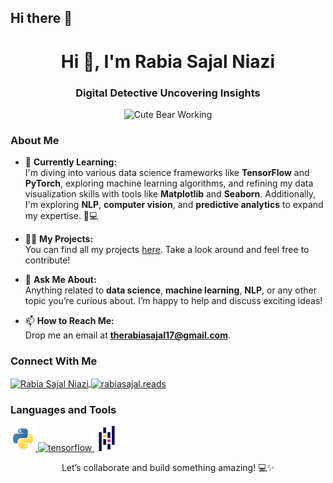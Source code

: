 ## Hi there 👋  

<h1 align="center">Hi 👋, I'm Rabia Sajal Niazi</h1>  
<h3 align="center">Digital Detective Uncovering Insights</h3>  

<div align="center">  
  <img src="https://media.giphy.com/media/3o7abKhOpu0NwenH3O/giphy.gif" alt="Cute Bear Working" width="200" />  
</div>  

### About Me  

- 🌱 **Currently Learning:**  
  I'm diving into various data science frameworks like **TensorFlow** and **PyTorch**, exploring machine learning algorithms, and refining my data visualization skills with tools like **Matplotlib** and **Seaborn**. Additionally, I'm exploring **NLP**, **computer vision**, and **predictive analytics** to expand my expertise. 🚀💻  

- 👨‍💻 **My Projects:**  
  You can find all my projects [here](https://github.com/rabiasajalcodes). Take a look around and feel free to contribute!  

- 💬 **Ask Me About:**  
  Anything related to **data science**, **machine learning**, **NLP**, or any other topic you’re curious about. I’m happy to help and discuss exciting ideas!  

- 📫 **How to Reach Me:**  
  Drop me an email at **therabiasajal17@gmail.com**.   

### Connect With Me  

<p align="left">  
  <a href="https://www.linkedin.com/in/rabia-sajal-niazi-107400268/" target="blank">  
    <img align="center" src="https://raw.githubusercontent.com/rahuldkjain/github-profile-readme-generator/master/src/images/icons/Social/linked-in-alt.svg" alt="Rabia Sajal Niazi" height="30" width="40" />  
  </a>  
  <a href="https://instagram.com/rabiasajalniazi" target="blank">  
    <img align="center" src="https://raw.githubusercontent.com/rahuldkjain/github-profile-readme-generator/master/src/images/icons/Social/instagram.svg" alt="rabiasajal.reads" height="30" width="40" />  
  </a>  
</p>  

### Languages and Tools  

<p align="left">  
  <a href="https://www.python.org" target="_blank" rel="noreferrer">  
    <img src="https://raw.githubusercontent.com/devicons/devicon/master/icons/python/python-original.svg" alt="python" width="40" height="40"/>  
  </a>  
  <a href="https://www.tensorflow.org" target="_blank" rel="noreferrer">  
    <img src="https://www.vectorlogo.zone/logos/tensorflow/tensorflow-icon.svg" alt="tensorflow" width="40" height="40"/>  
  </a>  
  <a href="https://pandas.pydata.org/" target="_blank" rel="noreferrer">  
    <img src="https://raw.githubusercontent.com/devicons/devicon/2ae2a900d2f041da66e950e4d48052658d850630/icons/pandas/pandas-original.svg" alt="pandas" width="40" height="40"/>  
  </a>  
  <!-- Add other icons here as necessary -->  
</p>  

<div align="center">  
  Let’s collaborate and build something amazing! 💻✨  
</div>  
